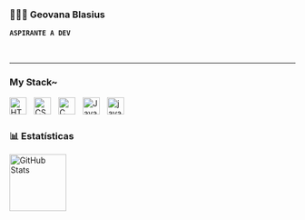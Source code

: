 ### 👩🏻‍💻 Geovana Blasius

**`ASPIRANTE A DEV`**

<p align="left">
    <a>
        <img href=[![Instagram](https://img.shields.io/badge/-Instagram-000?style=for-the-badge&logo=instagram&logoColor=FF00F6&color:FFF)](instagraam)
        />
    </a>
    <a>
        <img 
            href=[![LinkedIn](https://img.shields.io/badge/-LinkedIn-000?style=for-the-badge&logo=linkedin&logoColor=FF00F6&color:FFF)]()
        />
    </a> 
</p>

---

### My Stack~

<img 
    align="left" 
    alt="HTML"
    title="HTML" 
    width="30px" 
    style="padding-right: 10;" 
    src="https://cdn.jsdelivr.net/gh/devicons/devicon@latest/icons/html5/html5-original.svg" 
/>
<img 
    align="left" 
    alt="CSS" 
    title="CSS"
    width="30px" 
    style="padding-right: 10;" 
    src="https://cdn.jsdelivr.net/gh/devicons/devicon@latest/icons/css3/css3-original.svg" 
/>
<img
    align="left"
    alt="C"
    title="C"
    width="30px"
    style="padding-right: 10;"
    src="https://cdn.jsdelivr.net/gh/devicons/devicon/icons/c/c-original.svg"
/>
<img 
    align="left" 
    alt="JavaScript" 
    title="JavaScript"
    width="30px" 
    style="padding-right: 10;" 
    src="https://cdn.jsdelivr.net/gh/devicons/devicon@latest/icons/javascript/javascript-original.svg" 
/>
<img
    align="left"
    alt="java"
    title="java"
    width="30px"
    style="padding-right: 10;"
    src="https://cdn.jsdelivr.net/gh/devicons/devicon/icons/java/java-original.svg"
/>

<br/>
<br/>

### 📊 Estatísticas

<img 
      align="left" 
      alt="GitHub Stats" 
      height="100" 
      src="https://github-readme-stats.vercel.app/api/top-langs/?username=GeovanaBlasius&theme=tokyonight&layout=compact&custom_title=Tecnologias&langs_count=9" 
  />
</p>
